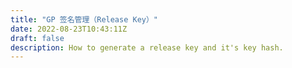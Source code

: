 ```yaml
---
title: "GP 签名管理（Release Key）"
date: 2022-08-23T10:43:11Z
draft: false
description: How to generate a release key and it's key hash.
---
```


